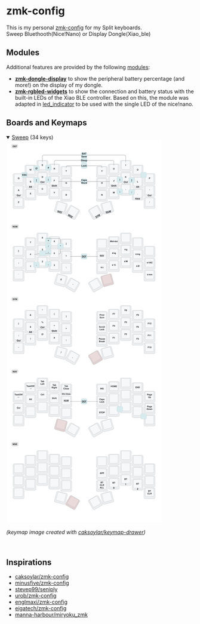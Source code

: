 # zmk-config

This is my personal [zmk-config](https://zmk.dev/) for my Split keyboards. <br />
Sweep Bluethooth(Nice!Nano) or Display Dongle(Xiao_ble)

## Modules

Additional features are provided by the following [modules](https://zmk.dev/docs/features/modules):

- [**zmk-dongle-display**](https://github.com/englmaxi/zmk-dongle-display) to show the peripheral battery percentage (and more!) on the display of my dongle.
- [**zmk-rgbled-widgets**](https://github.com/caksoylar/zmk-rgbled-widget) to show the connection and battery status with the built-in LEDs of the Xiao BLE controller. Based on this, the module was adapted in [led_indicator](boards/shields/led_indicator) to be used with the single LED of the nice!nano.

## Boards and Keymaps

<details open>
  <summary><a href="https://github.com/davidphilipbarr/Sweep">Sweep</a> (34 keys)</summary>
  <img src="keymap-drawer/sweep.svg" >

  _(keymap image created with [caksoylar/keymap-drawer](https://github.com/caksoylar/keymap-drawer))_
</details>

<br />

## Inspirations

- [caksoylar/zmk-config](https://github.com/caksoylar/zmk-config)
- [minusfive/zmk-config](https://github.com/minusfive/zmk-config)
- [stevep99/seniply](https://stevep99.github.io/seniply/)
- [urob/zmk-config](https://github.com/urob/zmk-config)
- [englmaxi/zmk-config](https://github.com/englmaxi/zmk-config)
- [eigatech/zmk-config](https://github.com/eigatech/zmk-config)
- [manna-harbour/miryoku_zmk](https://github.com/manna-harbour/miryoku_zmk)
